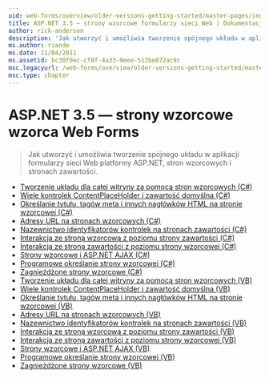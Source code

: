 ```yaml
---
uid: web-forms/overview/older-versions-getting-started/master-pages/index
title: ASP.NET 3.5 — strony wzorcowe formularzy sieci Web | Dokumentacja firmy Microsoft
author: rick-anderson
description: 'Jak utworzyć i umożliwia tworzenie spójnego układu w aplikacji formularzy sieci Web platformy ASP.NET, stron wzorcowych i stronach zawartości.'
ms.author: riande
ms.date: 11/04/2011
ms.assetid: bc30f0ec-cf8f-4a33-9eee-513be872ac9c
msc.legacyurl: /web-forms/overview/older-versions-getting-started/master-pages
msc.type: chapter
---
```

<a name="aspnet-35---web-forms-master-pages"></a>ASP.NET 3.5 — strony wzorcowe wzorca Web Forms
====================
> Jak utworzyć i umożliwia tworzenie spójnego układu w aplikacji formularzy sieci Web platformy ASP.NET, stron wzorcowych i stronach zawartości.


- [Tworzenie układu dla całej witryny za pomocą stron wzorcowych (C#)](creating-a-site-wide-layout-using-master-pages-cs.md)
- [Wiele kontrolek ContentPlaceHolder i zawartość domyślna (C#)](multiple-contentplaceholders-and-default-content-cs.md)
- [Określanie tytułu, tagów meta i innych nagłówków HTML na stronie wzorcowej (C#)](specifying-the-title-meta-tags-and-other-html-headers-in-the-master-page-cs.md)
- [Adresy URL na stronach wzorcowych (C#)](urls-in-master-pages-cs.md)
- [Nazewnictwo identyfikatorów kontrolek na stronach zawartości (C#)](control-id-naming-in-content-pages-cs.md)
- [Interakcja ze stroną wzorcową z poziomu strony zawartości (C#)](interacting-with-the-master-page-from-the-content-page-cs.md)
- [Interakcja ze stroną zawartości z poziomu strony wzorcowej (C#)](interacting-with-the-content-page-from-the-master-page-cs.md)
- [Strony wzorcowe i ASP.NET AJAX (C#)](master-pages-and-asp-net-ajax-cs.md)
- [Programowe określanie strony wzorcowej (C#)](specifying-the-master-page-programmatically-cs.md)
- [Zagnieżdżone strony wzorcowe (C#)](nested-master-pages-cs.md)
- [Tworzenie układu dla całej witryny za pomocą stron wzorcowych (VB)](creating-a-site-wide-layout-using-master-pages-vb.md)
- [Wiele kontrolek ContentPlaceHolder i zawartość domyślna (VB)](multiple-contentplaceholders-and-default-content-vb.md)
- [Określanie tytułu, tagów meta i innych nagłówków HTML na stronie wzorcowej (VB)](specifying-the-title-meta-tags-and-other-html-headers-in-the-master-page-vb.md)
- [Adresy URL na stronach wzorcowych (VB)](urls-in-master-pages-vb.md)
- [Nazewnictwo identyfikatorów kontrolek na stronach zawartości (VB)](control-id-naming-in-content-pages-vb.md)
- [Interakcja ze stroną wzorcową z poziomu strony zawartości (VB)](interacting-with-the-master-page-from-the-content-page-vb.md)
- [Interakcja ze stroną zawartości z poziomu strony wzorcowej (VB)](interacting-with-the-content-page-from-the-master-page-vb.md)
- [Strony wzorcowe i ASP.NET AJAX (VB)](master-pages-and-asp-net-ajax-vb.md)
- [Programowe określanie strony wzorcowej (VB)](specifying-the-master-page-programmatically-vb.md)
- [Zagnieżdżone strony wzorcowe (VB)](nested-master-pages-vb.md)
